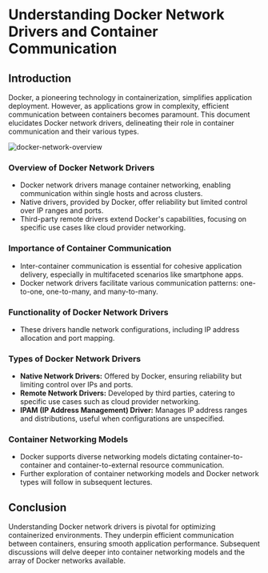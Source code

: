 # Understanding Docker Network Drivers and Container Communication

## Introduction
Docker, a pioneering technology in containerization, simplifies application deployment. However, as applications grow in complexity, efficient communication between containers becomes paramount. This document elucidates Docker network drivers, delineating their role in container communication and their various types.

![docker-network-overview](./images/1.png)

### Overview of Docker Network Drivers
   - Docker network drivers manage container networking, enabling communication within single hosts and across clusters.
   - Native drivers, provided by Docker, offer reliability but limited control over IP ranges and ports.
   - Third-party remote drivers extend Docker's capabilities, focusing on specific use cases like cloud provider networking.

### Importance of Container Communication
   - Inter-container communication is essential for cohesive application delivery, especially in multifaceted scenarios like smartphone apps.
   - Docker network drivers facilitate various communication patterns: one-to-one, one-to-many, and many-to-many.

### Functionality of Docker Network Drivers
   - These drivers handle network configurations, including IP address allocation and port mapping.

### Types of Docker Network Drivers
   - **Native Network Drivers:** Offered by Docker, ensuring reliability but limiting control over IPs and ports.
   - **Remote Network Drivers:** Developed by third parties, catering to specific use cases such as cloud provider networking.
   - **IPAM (IP Address Management) Driver:** Manages IP address ranges and distributions, useful when configurations are unspecified.

### Container Networking Models
   - Docker supports diverse networking models dictating container-to-container and container-to-external resource communication.
   - Further exploration of container networking models and Docker network types will follow in subsequent lectures.

## Conclusion
Understanding Docker network drivers is pivotal for optimizing containerized environments. They underpin efficient communication between containers, ensuring smooth application performance. Subsequent discussions will delve deeper into container networking models and the array of Docker networks available.